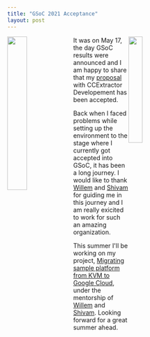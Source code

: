 ```yaml
---
title: "GSoC 2021 Acceptance"
layout: post
---
```

<img src="https://user-images.githubusercontent.com/39955163/119216086-207dd680-baef-11eb-9b4f-2de61a3ccc85.png" style="width:30%;height:30%;float:left;" />
<img src="https://user-images.githubusercontent.com/39955163/119216087-21af0380-baef-11eb-92a5-abac12a56309.png" style="width:25%;height:25%;float:right;margin-right:100px;" />


It was on May 17, the day GSoC results were announced and I am happy to share that my [proposal][proposal] with CCExtractor Developement has been accepted.

Back when I faced problems while setting up the environment to the stage where I currently got accepted into GSoC, it has been a long journey. I would like to thank [Willem][Willem] and [Shivam][Shivam] for guiding me in this journey and I am really exicited to work for such an amazing organization.

This summer I'll be working on my project, [Migrating sample platform from KVM to Google Cloud](https://drive.google.com/file/d/1fLRCzR_v6CBweDH6GSe45DOpmNlhx4VC/view?usp=sharing), under the mentorship of [Willem][Willem] and [Shivam][Shivam]. Looking forward for a great summer ahead.



[jekyll-docs]: http://jekyllrb.com/docs/home
[proposal]: https://summerofcode.withgoogle.com/projects/#4777075610746880
[Willem]: https://github.com/canihavesomecoffee
[Shivam]: https://github.com/canihavesomecoffee
[jekyll-gh]:   https://github.com/jekyll/jekyll
[jekyll-talk]: https://talk.jekyllrb.com/
